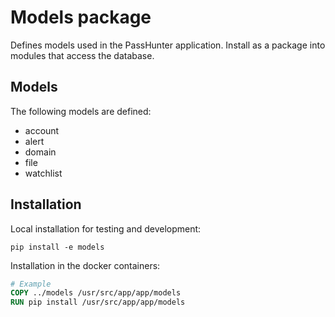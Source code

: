 # Models package

Defines models used in the PassHunter application.
Install as a package into modules that access the database.

## Models

The following models are defined:
- account
- alert
- domain
- file
- watchlist

## Installation

Local installation for testing and development:
```shell
pip install -e models
```

Installation in the docker containers:
```dockerfile
# Example
COPY ../models /usr/src/app/app/models
RUN pip install /usr/src/app/app/models
```